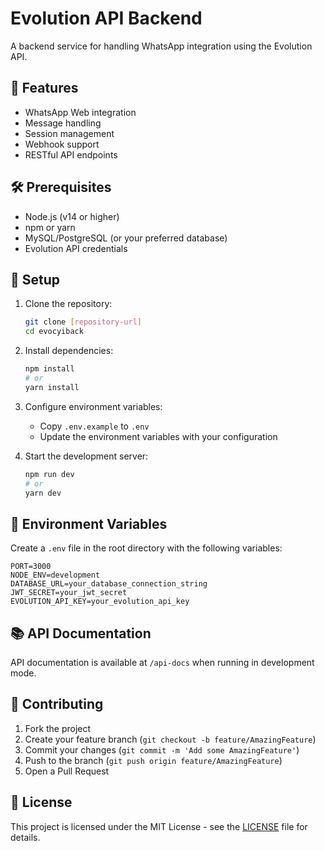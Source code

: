 # Evolution API Backend

A backend service for handling WhatsApp integration using the Evolution API.

## 🚀 Features

- WhatsApp Web integration
- Message handling
- Session management
- Webhook support
- RESTful API endpoints

## 🛠️ Prerequisites

- Node.js (v14 or higher)
- npm or yarn
- MySQL/PostgreSQL (or your preferred database)
- Evolution API credentials

## 🚦 Setup

1. Clone the repository:
   ```bash
   git clone [repository-url]
   cd evocyiback
   ```

2. Install dependencies:
   ```bash
   npm install
   # or
   yarn install
   ```

3. Configure environment variables:
   - Copy `.env.example` to `.env`
   - Update the environment variables with your configuration

4. Start the development server:
   ```bash
   npm run dev
   # or
   yarn dev
   ```

## 📝 Environment Variables

Create a `.env` file in the root directory with the following variables:

```
PORT=3000
NODE_ENV=development
DATABASE_URL=your_database_connection_string
JWT_SECRET=your_jwt_secret
EVOLUTION_API_KEY=your_evolution_api_key
```

## 📚 API Documentation

API documentation is available at `/api-docs` when running in development mode.

## 🤝 Contributing

1. Fork the project
2. Create your feature branch (`git checkout -b feature/AmazingFeature`)
3. Commit your changes (`git commit -m 'Add some AmazingFeature'`)
4. Push to the branch (`git push origin feature/AmazingFeature`)
5. Open a Pull Request

## 📄 License

This project is licensed under the MIT License - see the [LICENSE](LICENSE) file for details.
